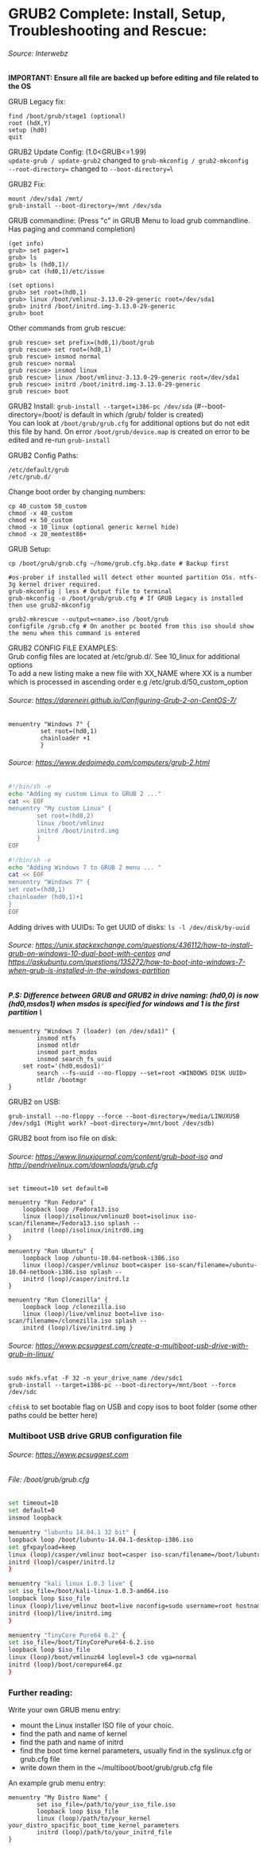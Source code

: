 # GRUB2 Complete: Install, Setup, Troubleshooting and Rescue:
###### Source: Interwebz

**IMPORTANT: Ensure all file are backed up before editing and file related to the OS**

GRUB Legacy fix:
```shell
find /boot/grub/stage1 (optional)
root (hdX,Y)
setup (hd0)
quit
```
GRUB2 Update Config: (1.0<GRUB<=1.99)\
`update-grub / update-grub2` changed to `grub-mkconfig / grub2-mkconfig`\
`--root-directory=`          changed to `--boot-directory=`\

GRUB2 Fix:
```shell
mount /dev/sda1 /mnt/
grub-install --boot-directory=/mnt /dev/sda
```
GRUB commandline: (Press "c" in GRUB Menu to load grub commandline. Has paging and command completion)
```shell
(get info)
grub> set pager=1
grub> ls
grub> ls (hd0,1)/
grub> cat (hd0,1)/etc/issue

(set options)
grub> set root=(hd0,1)
grub> linux /boot/vmlinuz-3.13.0-29-generic root=/dev/sda1
grub> initrd /boot/initrd.img-3.13.0-29-generic
grub> boot
```
Other commands from grub rescue:
```shell
grub rescue> set prefix=(hd0,1)/boot/grub
grub rescue> set root=(hd0,1)
grub rescue> insmod normal
grub rescue> normal
grub rescue> insmod linux
grub rescue> linux /boot/vmlinuz-3.13.0-29-generic root=/dev/sda1
grub rescue> initrd /boot/initrd.img-3.13.0-29-generic
grub rescue> boot
```
GRUB2 Install:
`grub-install --target=i386-pc /dev/sda` (#--boot-directory=/boot/ is default in which /grub/ folder is created)\
You can look at `/boot/grub/grub.cfg` for additional options but do not edit this file by hand. On error `/boot/grub/device.map` is created on error to be edited and re-run `grub-install`

GRUB2 Config Paths:
```shell
/etc/default/grub
/etc/grub.d/
```
Change boot order by changing numbers:
```shell
cp 40_custom 50_custom
chmod -x 40_custom
chmod +x 50_custom
chmod -x 10_linux (optional generic kernel hide)
chmod -x 20_memtest86+
```
GRUB Setup:
```shell
cp /boot/grub/grub.cfg ~/home/grub.cfg.bkp.date # Backup first

#os-prober if installed will detect other mounted partition OSs. ntfs-3g kernel driver required.
grub-mkconfig | less # Output file to terminal
grub-mkconfig -o /boot/grub/grub.cfg # If GRUB Legacy is installed then use grub2-mkconfig

grub2-mkrescue --output=<name>.iso /boot/grub
configfile /grub.cfg # On another pc booted from this iso should show the menu when this command is entered
```
GRUB2 CONFIG FILE EXAMPLES:\
Grub config files are located at /etc/grub.d/. See 10_linux for additional options\
To add a new listing make a new file with XX_NAME where XX is a number which is processed in ascending order e.g /etc/grub.d/50_custom_option
###### Source: https://dareneiri.github.io/Configuring-Grub-2-on-CentOS-7/
```shell
menuentry "Windows 7" {
         set root=(hd0,1)
         chainloader +1
         }
```
###### Source: https://www.dedoimedo.com/computers/grub-2.html
```bash
#!/bin/sh -e
echo "Adding my custom Linux to GRUB 2 ..."
cat << EOF
menuentry "My custom Linux" {
        set root=(hd0,2)
        linux /boot/vmlinuz
        initrd /boot/initrd.img
        }
EOF
```
```bash
#!/bin/sh -e
echo "Adding Windows 7 to GRUB 2 menu ... "
cat << EOF
menuentry "Windows 7" {
set root=(hd0,1)
chainloader (hd0,1)+1
}
EOF
```
Adding drives with UUIDs:
To get UUID of disks: `ls -l /dev/disk/by-uuid`

###### Source: https://unix.stackexchange.com/questions/436112/how-to-install-grub-on-windows-10-dual-boot-with-centos and https://askubuntu.com/questions/135272/how-to-boot-into-windows-7-when-grub-is-installed-in-the-windows-partition
##### P.S: Difference between GRUB and GRUB2 in drive naming: (hd0,0) is now (hd0,msdos1) when msdos is specified for windows and 1 is the first partition \
```shell
menuentry "Windows 7 (loader) (on /dev/sda1)" {
        insmod ntfs
        insmod ntldr
        insmod part_msdos
        insmod search_fs_uuid
	set root='(hd0,msdos1)'
        search --fs-uuid --no-floppy --set=root <WINDOWS DISK UUID>
        ntldr /bootmgr
}
````
GRUB2 on USB:
```shell
grub-install --no-floppy --force --boot-directory=/media/LINUXUSB /dev/sdg1 (Might work? –boot-directory=/mnt/boot /dev/sdb)
```
GRUB2 boot from iso file on disk:
###### Source: https://www.linuxjournal.com/content/grub-boot-iso and http://pendrivelinux.com/downloads/grub.cfg
```shell
set timeout=10 set default=0

menuentry "Run Fedora" {
    loopback loop /Fedora13.iso
    linux (loop)/isolinux/vmlinuz0 boot=isolinux iso-scan/filename=/Fedora13.iso splash --
    initrd (loop)/isolinux/initrd0.img
}

menuentry "Run Ubuntu" {
    loopback loop /ubuntu-10.04-netbook-i386.iso 
    linux (loop)/casper/vmlinuz boot=casper iso-scan/filename=/ubuntu-10.04-netbook-i386.iso splash --
    initrd (loop)/casper/initrd.lz
}

menuentry "Run Clonezilla" {
    loopback loop /clonezilla.iso
    linux (loop)/live/vmlinuz boot=live iso-scan/filename=/clonezilla.iso splash --
    initrd (loop)/live/initrd.img }
```
###### Source: https://www.pcsuggest.com/create-a-multiboot-usb-drive-with-grub-in-linux/
```shell
sudo mkfs.vfat -F 32 -n your_drive_name /dev/sdc1
grub-install --target=i386-pc --boot-directory=/mnt/boot --force /dev/sdc
```
`cfdisk` to set bootable flag on USB and copy isos to boot folder (some other paths could be better here)

### Multiboot USB drive GRUB configuration file
###### Source: https://www.pcsuggest.com
###### File: /boot/grub/grub.cfg
```bash
set timeout=10
set default=0
insmod loopback

menuentry "lubuntu 14.04.1 32 bit" {
loopback loop /boot/lubuntu-14.04.1-desktop-i386.iso
set gfxpayload=keep
linux (loop)/casper/vmlinuz boot=casper iso-scan/filename=/boot/lubuntu-14.04.1-desktop-i386.iso noeject noprompt --
initrd (loop)/casper/initrd.lz
}

menuentry "kali linux 1.0.3 live" {
set iso_file=/boot/kali-linux-1.0.3-amd64.iso
loopback loop $iso_file
linux (loop)/live/vmlinuz boot=live noconfig=sudo username=root hostname=kali noswap noautomount
initrd (loop)/live/initrd.img
}

menuentry "TinyCore Pure64 6.2" {
set iso_file=/boot/TinyCorePure64-6.2.iso
loopback loop $iso_file
linux (loop)/boot/vmlinuz64 loglevel=3 cde vga=normal
initrd (loop)/boot/corepure64.gz
}
```
### Further reading:
Write your own GRUB menu entry:
- mount the Linux installer ISO file of your choic.
- find the path and name of kernel
- find the path and name of initrd
- find the boot time kernel parameters, usually find in the syslinux.cfg or grub.cfg file
- write down them in the ~/multiboot/boot/grub/grub.cfg file

An example grub menu entry:
```shell
menuentry "My Distro Name" {
        set iso_file=/path/to/your_iso_file.iso
        loopback loop $iso_file
        linux (loop)/path/to/your_kernel your_distro_spacific_boot_time_kernel_parameters
        initrd (loop)/path/to/your_initrd_file
}
```

